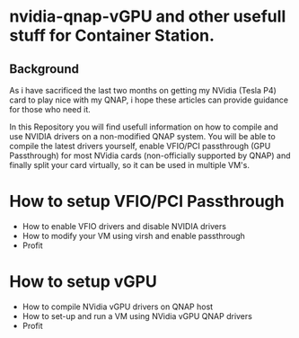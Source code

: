 # nvidia-qnap-vGPU and other usefull stuff for Container Station.

## Background

As i have sacrificed the last two months on getting my NVidia (Tesla P4) card to play nice with my QNAP, i hope these articles can provide guidance for those who need it.

In this Repository you will find usefull information on how to compile and use NVIDIA drivers on a non-modified QNAP system.
You will be able to compile the latest drivers yourself, enable VFIO/PCI passthrough (GPU Passthrough) for most NVidia cards (non-officially supported by QNAP) and finally split your card virtually, so it can be used in multiple VM's.

# How to setup VFIO/PCI Passthrough
* How to enable VFIO drivers and disable NVIDIA drivers
* How to modify your VM using virsh and enable passthrough
* Profit

# How to setup vGPU
* How to compile NVidia vGPU drivers on QNAP host
* How to set-up and run a VM using NVidia vGPU QNAP drivers
* Profit
